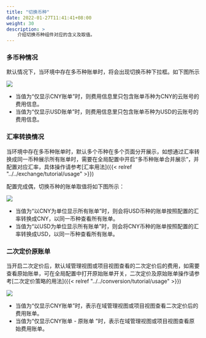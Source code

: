 ```yaml
---
title: "切换币种"
date: 2022-01-27T11:41:41+08:00
weight: 30
description: >
    介绍切换币种组件对应的含义及取值。
---
```


### 多币种情况

默认情况下，当环境中存在多币种账单时，将会出现切换币种下拉框。如下图所示

![](../../../images/switchcurrency.png)

- 当值为“仅显示CNY账单”时，则费用信息里只包含账单币种为CNY的云账号的费用信息。
- 当值为“仅显示USD账单”时，则费用信息里只包含账单币种为USD的云账号的费用信息。

### 汇率转换情况

当环境中存在多币种账单时，默认多个币种在多个页面分开展示，如想通过汇率转换成同一币种展示所有账单时，需要在全局配置中开启“多币种账单合并展示”，并配置对应汇率，具体操作请参考[汇率用法]({{< relref "../../exchange/tutorial/usage" >}})

配置完成偶，切换币种的账单取值将如下图所示：

![](../../../images/convert.png)

- 当值为“以CNY为单位显示所有账单”时，则会将USD币种的账单按照配置的汇率转换成CNY，以同一币种查看所有账单。
- 当值为“以USD为单位显示所有账单”时，则会将CNY币种的账单按照配置的汇率转换成USD，以同一币种查看所有账单。

### 二次定价原账单

当开启二次定价后，默认域管理视图或项目视图查看的二次定价后的费用，如需要查看原始账单，可在全局配置中打开原始账单开关，二次定价及原始账单操作请参考[二次定价策略的用法]({{< relref "../../conversion/tutorial/usage" >}})

![](../../../images/origin.png)

- 当值为“仅显示CNY账单”时，表示在域管理视图或项目视图查看二次定价后的费用账单。
- 当值为“仅显示CNY账单 - 原账单 ”时，表示在域管理视图或项目视图查看原始费用账单。






